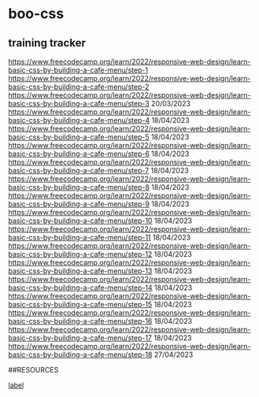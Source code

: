 # boo-css
## training tracker 
https://www.freecodecamp.org/learn/2022/responsive-web-design/learn-basic-css-by-building-a-cafe-menu/step-1
https://www.freecodecamp.org/learn/2022/responsive-web-design/learn-basic-css-by-building-a-cafe-menu/step-2
https://www.freecodecamp.org/learn/2022/responsive-web-design/learn-basic-css-by-building-a-cafe-menu/step-3 20/03/2023
https://www.freecodecamp.org/learn/2022/responsive-web-design/learn-basic-css-by-building-a-cafe-menu/step-4 18/04/2023
https://www.freecodecamp.org/learn/2022/responsive-web-design/learn-basic-css-by-building-a-cafe-menu/step-5 18/04/2023
https://www.freecodecamp.org/learn/2022/responsive-web-design/learn-basic-css-by-building-a-cafe-menu/step-6 18/04/2023
https://www.freecodecamp.org/learn/2022/responsive-web-design/learn-basic-css-by-building-a-cafe-menu/step-7 18/04/2023
https://www.freecodecamp.org/learn/2022/responsive-web-design/learn-basic-css-by-building-a-cafe-menu/step-8 18/04/2023
https://www.freecodecamp.org/learn/2022/responsive-web-design/learn-basic-css-by-building-a-cafe-menu/step-9 18/04/2023
https://www.freecodecamp.org/learn/2022/responsive-web-design/learn-basic-css-by-building-a-cafe-menu/step-10 18/04/2023
https://www.freecodecamp.org/learn/2022/responsive-web-design/learn-basic-css-by-building-a-cafe-menu/step-11 18/04/2023
https://www.freecodecamp.org/learn/2022/responsive-web-design/learn-basic-css-by-building-a-cafe-menu/step-12 18/04/2023
https://www.freecodecamp.org/learn/2022/responsive-web-design/learn-basic-css-by-building-a-cafe-menu/step-13 18/04/2023
https://www.freecodecamp.org/learn/2022/responsive-web-design/learn-basic-css-by-building-a-cafe-menu/step-14 18/04/2023
https://www.freecodecamp.org/learn/2022/responsive-web-design/learn-basic-css-by-building-a-cafe-menu/step-15 18/04/2023
https://www.freecodecamp.org/learn/2022/responsive-web-design/learn-basic-css-by-building-a-cafe-menu/step-16 18/04/2023
https://www.freecodecamp.org/learn/2022/responsive-web-design/learn-basic-css-by-building-a-cafe-menu/step-17 18/04/2023
https://www.freecodecamp.org/learn/2022/responsive-web-design/learn-basic-css-by-building-a-cafe-menu/step-18 27/04/2023

##RESOURCES

[label](https://developer.mozilla.org/en-US/docs/Learn/CSS/Introduction_to_CSS)